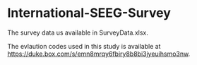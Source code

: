 # International-SEEG-Survey

The survey data us available in SurveyData.xlsx.

The evlaution codes used in this study is available at https://duke.box.com/s/emn8mrqy6fbiry8b8bi3jyeuihsmo3nw.
